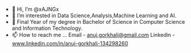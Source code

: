- 👋 Hi, I’m @xAJNGx
- 👀 I’m interested in Data Science,Analysis,Machine Learning and AI.
- 🌱 Final Year of my degree in Bachelor of Science in Computer Science and Information Technology.
- 📫 How to reach me ...
  Email - anuj.gorkhali@gmail.com
  Linkedin - www.linkedin.com/in/anuj-gorkhali-134298260

<!---
xAJNGx/xAJNGx is a ✨ special ✨ repository because its `README.md` (this file) appears on your GitHub profile.
You can click the Preview link to take a look at your changes.
--->
